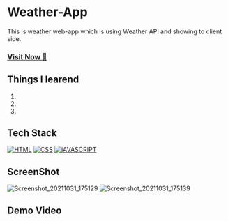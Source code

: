 # Weather-App
This is weather web-app which is using Weather API and showing to client side.

### <a href="https://github.com/singhsduos/Weather-App" target="_blank">**Visit Now 🚀**</a>


## Things I learend
1. 
2. 
3. 


## Tech Stack
[![HTML](https://img.shields.io/badge/HTML5-E34F26?style=for-the-badge&logo=html5&logoColor=white)](https://www.w3schools.com/html/)
[![CSS](https://img.shields.io/badge/CSS3-1572B6?style=for-the-badge&logo=css3&logoColor=white)](https://www.w3schools.com/css/)
[![jAVASCRIPT](https://img.shields.io/badge/JavaScript-323330?style=for-the-badge&logo=javascript&logoColor=F7DF1E)](https://developer.mozilla.org/en-US/docs/Web/JavaScript)

## ScreenShot
![Screenshot_20211031_175129](https://user-images.githubusercontent.com/32032008/139583029-d2429d17-67a4-4bee-b308-498c978e1809.png)
![Screenshot_20211031_175139](https://user-images.githubusercontent.com/32032008/139583033-ba327f33-eb82-480c-9e1b-2de2a6573b8e.png)



## Demo Video





